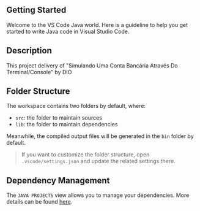 ## Getting Started

Welcome to the VS Code Java world. Here is a guideline to help you get started to write Java code in Visual Studio Code.

## Description

This project delivery of "Simulando Uma Conta Bancária Através Do Terminal/Console" by DIO

## Folder Structure

The workspace contains two folders by default, where:

- `src`: the folder to maintain sources
- `lib`: the folder to maintain dependencies

Meanwhile, the compiled output files will be generated in the `bin` folder by default.

> If you want to customize the folder structure, open `.vscode/settings.json` and update the related settings there.

## Dependency Management

The `JAVA PROJECTS` view allows you to manage your dependencies. More details can be found [here](https://github.com/microsoft/vscode-java-dependency#manage-dependencies).
